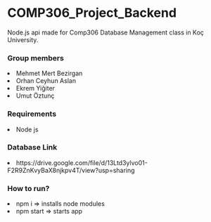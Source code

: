 # COMP306_Project_Backend

Node.js api made for Comp306 Database Management class in Koç University.

<h3>Group members</h3>
<li>Mehmet Mert Bezirgan</li>
<li>Orhan Ceyhun Aslan</li>
<li>Ekrem Yiğiter</li>
<li>Umut Öztunç</li>

<h3>Requirements</h3>
<li>Node js</li>

<h3>Database Link</h3>
<li>https://drive.google.com/file/d/13Ltd3ylvo01-F2R9ZnKvyBaX8njkpv4T/view?usp=sharing</li>

<h3>How to run?</h3>
<li>npm i => installs node modules</li>
<li>npm start => starts app</li>
